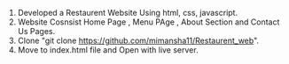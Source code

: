 1. Developed a Restaurent Website Using html, css, javascript.
2. Website Cosnsist Home Page , Menu PAge , About Section and Contact Us Pages. 
3. Clone "git clone https://github.com/mimansha11/Restaurent_web".
4. Move to index.html file and Open with live server.
